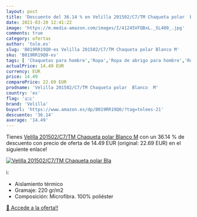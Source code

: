 ```yaml
---
layout: post
title: 'Descuento del 36.14 % en Velilla 201502/C7/TM Chaqueta polar  Bla'
date: 2021-03-20 12:41:22
image: 'https://m.media-amazon.com/images/I/41245VFQBxL._SL400_.jpg'
comments: true
category: ofertas
author: 'tole.es'
slug: 'B019RR19Q0-es Velilla 201502/C7/TM Chaqueta polar Blanco M'
sku: 'B019RR19Q0-es'
tags: [ 'Chaquetas para hombre','Ropa','Ropa de abrigo para hombre','Ropa para hombre','chaqueta','velilla', ]
actualPrice: 14.49 EUR
currency: EUR
price: 14.49
comparePrice: 22.69 EUR
prodname: 'Velilla 201502/C7/TM Chaqueta polar  Blanco  M'
country: 'es'
flag: '🇪🇸'
brand: 'Velilla'
buyurl: 'https://www.amazon.es/dp/B019RR19Q0/?tag=tolees-21'
descuento: '36.14'
average: '14.49'
---
```


Tienes [Velilla 201502/C7/TM Chaqueta polar  Blanco  M](https://www.amazon.es/dp/B019RR19Q0/?tag=tolees-21) con un 36.14 % de descuento con precio de oferta de 14.49 EUR (original: 22.69 EUR) en el siguiente enlace!

[![Velilla 201502/C7/TM Chaqueta polar  Bla](https://m.media-amazon.com/images/I/41245VFQBxL._SL400_.jpg)](https://www.amazon.es/dp/B019RR19Q0/?tag=tolees-21)

ℹ️:

- Aislamiento térmico
- Gramaje: 220 gr/m2
- Composición: Microfibra. 100% poliéster

[🛒 Accede a la oferta!!](https://www.amazon.es/dp/B019RR19Q0/?tag=tolees-21)
